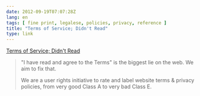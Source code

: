 ```yaml
---
date: 2012-09-19T07:07:28Z
lang: en
tags: [ fine print, legalese, policies, privacy, reference ]
title: "Terms of Service; Didn't Read"
type: link
---
```


[Terms of Service; Didn't Read](http://tos-dr.info/)

> "I have read and agree to the Terms" is the biggest lie on the web. We
> aim to fix that.
>
> We are a user rights initiative to rate and label website terms &
> privacy policies, from very good Class A to very bad Class E.

